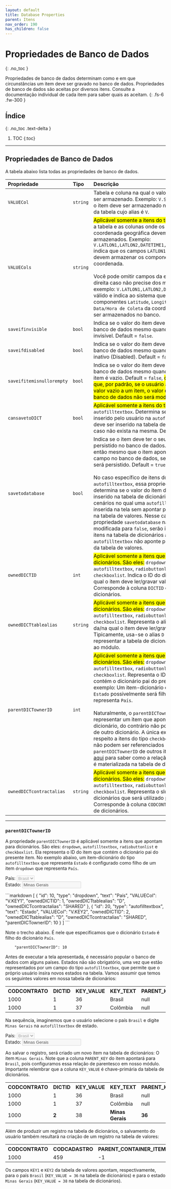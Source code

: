 ```yaml
---
layout: default
title: Database Properties
parent: Itens
nav_order: 190
has_children: false
---
```

# Propriedades de Banco de Dados
{: .no_toc }


Propriedades de banco de dados determinam como e em que circunstâncias um item deve ser gravado no banco de dados. Propriedades de banco de dados são aceitas por diversos itens. Consulte a documentação individual de cada item para saber quais as aceitam.
{: .fs-6 .fw-300 }

## Índice
{: .no_toc .text-delta }

1. TOC
{:toc}

---


## Propriedades de Banco de Dados

A tabela abaixo lista todas as propriedades de banco de dados.

| Propriedade           | Tipo      | Descrição                                                        |
|:----------------------|:----------|:-----------------------------------------------------------------|
| `VALUECol`            | `string`  | Tabela e coluna na qual o valor do item deve ser armazenado. Exemplo: `V.STR1` indica que o item deve ser armazenado na coluna `STR1` da tabela cujo alias é `V`. 
| `VALUECols`           | `string`  | <mark>Aplicável somente a itens do tipo:</mark> `gps`. Indica a tabela e as colunas onde os valores da coordenada geográfica devem ser armazenados. Exemplo: `V.LATLON1,LATLON2,DATETIME1,UTM1,UTM2,INT1` indica que os campos `LATLON1`, ..., `INT1` devem armazenar os componentes da coordenada.<br/><br/>Você pode omitir campos da esquerda para a direita caso não precise dos mesmos. Por exemplo: `V.LATLON1,LATLON2,DATETIME1` é válido e indica ao sistema que apenas os componentes `Latitude`, `Longitude` e `Data/Hora de Coleta` da coordenada devem ser armazenados no banco.
| `saveifinvisible`     | `bool`    | Indica se o valor do item deve ser salvo no banco de dados mesmo quando o item está invisível. Default = `false`.
| `saveifdisabled`      | `bool`    | Indica se o valor do item deve ser salvo no banco de dados mesmo quando o item está inativo (Disabled). Default = `false`.
| `saveifitemisnullorempty`| `bool` | Indica se o valor do item deve ser salvo no banco de dados mesmo quando o valor do item é vazio. Default = `false`, <mark>o que significa que, por padrão, se o usuário atribuir um valor vazio a um item, o valor do item no banco de dados não será modificado.</mark>
| `cansavetoDICT`       | `bool`    | <mark>Aplicável somente a itens do tipo:</mark> `autofilltextbox`. Determina se o valor inserido pelo usuário na `autofilltextbox` deve ser inserido na tabela de dicionários caso não exista na mesma. Default = `true`.
| `savetodatabase`      | `bool`    | Indica se o item deve ter o seu valor persistido no banco de dados. Se `false`, então mesmo que o item aponte para um campo no banco de dados, seu valor não será persistido. Default = `true`.<br/><br/>No caso específico de itens do tipo `autofilltextbox`, essa propriedade também determina se o valor do item deve ser inserido na tabela de dicionários. Existem cenários no qual uma `autofilltextbox` é inserida na tela sem apontar para um campo na tabela de valores. Nesse caso, se a propriedade `savetodatabase` não for modificada para `false`, serão inseridos novos itens na tabela de dicionários ainda que a `autofilltextbox` não aponte para um campo da tabela de valores.
| `ownedDICTID`         | `int`     | <mark>Aplicável somente a itens que apontam para dicionários. São eles:</mark> `dropdown`, `autofilltextbox`, `radiobuttonlist` e `checkboxlist`. Indica o ID do dicionário do/no qual o item deve ler/gravar valores. Corresponde à coluna `DICTID` da tabela de dicionários.
| `ownedDICTtablealias` | `string`  | <mark>Aplicável somente a itens que apontam para dicionários. São eles:</mark> `dropdown`, `autofilltextbox`, `radiobuttonlist` e `checkboxlist`. Representa o alias da tabela da/na qual o item deve ler/gravar valores. Tipicamente, usa-se o alias `D` para representar a tabela de dicionários associada ao módulo.
| `parentDICTownerID`   | `int`     | <mark>Aplicável somente a itens que apontam para dicionários. São eles:</mark> `dropdown`, `autofilltextbox`, `radiobuttonlist` e `checkboxlist`. Representa o ID do item que contém o dicionário pai do presente item. Por exemplo: Um item-dicionário que representa `Estado` possivelmente será filho de outro que representa `País`.<br/><br/>Naturalmente, o `parentDICTownerID` deve representar um item que aponta para um dicionário, do contrário não poderia ser pai de outro dicionário. A única exceção diz respeito a itens do tipo `checkboxlist`: Esses não podem ser referenciados como `parentDICTownerID` de outros itens. [Clique aqui](#parentdictownerid) para saber como a relação de pai-filho é materializada na tabela de dicionários.
| `ownedDICTcontractalias` | `string`  | <mark>Aplicável somente a itens que apontam para dicionários. São eles:</mark> `dropdown`, `autofilltextbox`, `radiobuttonlist` e `checkboxlist`. Representa o slot da tabela de dicionários que será utilizado pelo item. Corresponde à coluna `CODCONTRATO` da tabela de dicionários.

---

### `parentDICTownerID`

A propriedade `parentDICTownerID` é aplicável somente a itens que apontam para dicionários. São eles: `dropdown`, `autofilltextbox`, `radiobuttonlist` e `checkboxlist`. Ela representa o ID do item que contém o dicionário pai do presente item. No exemplo abaixo, um item-dicionário do tipo `autofilltextbox` que representa `Estado` é configurado como filho de um item `dropdown` que representa `País`.

<div class="code-example" markdown="1">

País: <select disabled>
        <option value="Brasil">Brasil</option>
      </select>
<br/>
Estado: <input disabled value="Minas Gerais" />
<br/>

</div>
```markdown
[
  {
    "id": 10,
    "type": "dropdown",
    "text": "País",
    "VALUECol": "V.KEY1",
    "ownedDICTID": 1,
    "ownedDICTtablealias": "D",
    "ownedDICTcontractalias": "SHARED"
  },
  {
    "id": 20,
    "type": "autofilltextbox",
    "text": "Estado",
    "VALUECol": "V.KEY2",
    "ownedDICTID": 2,
    "ownedDICTtablealias": "D",
    "ownedDICTcontractalias": "SHARED",
    "parentDICTownerID": 10
  }
]
```

Note o trecho abaixo. É nele que especificamos que o dicionário `Estado` é filho do dicionário `País`.

```
    "parentDICTownerID": 10
```

Antes de executar a tela apresentada, é necessário popular o banco de dados com alguns países. Estados não são obrigatório, uma vez que estão representados por um campo do tipo `autofilltextbox`, que permite que o próprio usuário insira novos estados na tabela. Vamos assumir que temos os seguintes valores em nossa tabela de dicionários:

<table>
  <tr>
    <th style="text-align:left">CODCONTRATO</th>
    <th style="text-align:left">DICTID</th>
    <th style="text-align:left">KEY_VALUE</th>
    <th style="text-align:left">KEY_TEXT</th>
    <th style="text-align:left">PARENT_KEY</th>
  </tr>
  <tr>
    <td>1000</td>
    <td>1</td>
    <td>36</td>
    <td>Brasil</td>
    <td>null</td>
  </tr>
  <tr>
    <td>1000</td>
    <td>1</td>
    <td>37</td>
    <td>Colômbia</td>
    <td>null</td>
  </tr>
</table>

Na sequência, imaginemos que o usuário selecione o país `Brasil` e digite `Minas Gerais` na `autofilltextbox` de estado.

<div class="code-example">

País: <select disabled>
        <option value="Brasil">Brasil</option>
      </select>
<br/>
Estado: <input disabled value="Minas Gerais" />
<br/>

</div>

Ao salvar o registro, será criado um novo item na tabela de dicionários: O item `Minas Gerais`. Note que a coluna `PARENT_KEY` do item apontará para `Brasil`, pois configuramos essa relação de parentesco em nosso módulo. Importante relembrar que a coluna `KEY_VALUE` é chave-primária da tabela de dicionários.

<table>
  <tr>
    <th style="text-align:left">CODCONTRATO</th>
    <th style="text-align:left">DICTID</th>
    <th style="text-align:left">KEY_VALUE</th>
    <th style="text-align:left">KEY_TEXT</th>
    <th style="text-align:left">PARENT_KEY</th>
  </tr>
  <tr>
    <td>1000</td>
    <td>1</td>
    <td>36</td>
    <td>Brasil</td>
    <td>null</td>
  </tr>
  <tr>
    <td>1000</td>
    <td>1</td>
    <td>37</td>
    <td>Colômbia</td>
    <td>null</td>
  </tr>
  <tr>
    <td>1000</td>
    <td><b>2</b></td>
    <td>38</td>
    <td><b>Minas Gerais</b></td>
    <td><b>36</b></td>
  </tr>
</table>

Além de produzir um registro na tabela de dicionários, o salvamento do usuário também resultará na criação de um registro na tabela de valores:

<table>
  <tr>
    <th style="text-align:left">CODCONTRATO</th>
    <th style="text-align:left">CODCADASTRO</th>
    <th style="text-align:left">PARENT_CONTAINER_ITEMID</th>
    <th style="text-align:left">KEY1</th>
    <th style="text-align:left">KEY2</th>
  </tr>
  <tr>
    <td>1000</td>
    <td>459</td>
    <td>-1</td>
    <td><b>36</b></td>
    <td><b>38</b></td>
  </tr>
</table>

Os campos `KEY1` e `KEY2` da tabela de valores apontam, respectivamente, para o país `Brasil` (`KEY_VALUE = 36` na tabela de dicionários) e para o estado `Minas Gerais` (`KEY_VALUE = 38` na tabela de dicionários).
